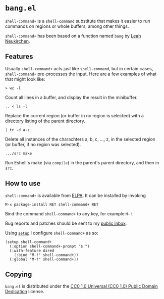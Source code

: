 `bang.el`
=========

`shell-command+` is a `shell-command` substitute that makes it easier
to run commands on regions or whole buffers, among other things.

`shell-command+` has been based on a function named `bang` by [Leah
Neukirchen][leah].

Features
--------

Usually `shell-command+` acts just like `shell-command`, but in
certain cases, `shell-command+` pre-processes the input. Here are a
few examples of what that might look like:

 	> wc -l

Count all lines in a buffer, and display the result in the
minibuffer.

	.. < ls -l

Replace the current region (or buffer in no region is selected)
with a directory listing of the parent directory.

	| tr -d a-z

Delete all instances of the charachters a, b, c, ..., z, in the
selected region (or buffer, if no region was selected).

	.../src make

Run Eshell's make (via `compile`) in the parent's parent
directory, and then in `src`.


How to use
----------

`shell-command+` is available from [ELPA]. It can be installed by
invoking

	M-x package-install RET shell-command+ RET

Bind the command `shell-command+` to any key, for example `M-!`.

Bug reports and patches should be sent to my [public inbox].

Using [`setup`][setup] I configure `shell-command+` as so:

~~~elisp
(setup shell-command+
  (:option shell-command+-prompt "$ ")
  (:with-feature dired
    (:bind "M-!" shell-command+))
  (:global "M-!" shell-command+))
~~~

Copying
-------

`bang.el` is distributed under the [CC0 1.0 Universal (CC0 1.0) Public
Domain Dedication][cc0] license.

[leah]: http://leahneukirchen.org/dotfiles/.emacs
[ELPA]: http://elpa.gnu.org/packages/shell-command+.html
[public inbox]: https://lists.sr.ht/~zge/public-inbox
[setup]: http://elpa.gnu.org/packages/setup.html
[cc0]: https://creativecommons.org/publicdomain/zero/1.0/deed
